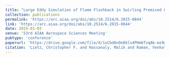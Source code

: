 ```yaml
---
title: "Large Eddy Simulation of Flame Flashback in Swirling Premixed CH4/H2-Air Flames"
collection: publications
permalink: 'https://arc.aiaa.org/doi/abs/10.2514/6.2015-0844'
link: 'https://arc.aiaa.org/doi/abs/10.2514/6.2015-0844'
date: 2015-01-03
venue: '53rd AIAA Aerospace Sciences Meeting'
pubtype: 'conference'
paperurl: 'https://drive.google.com/file/d/1uCbd6nOe8klx4PHmbTxqAb-mz9g8GojT/view'
citation: 'Lietz, Christopher F. and Hassanaly, Malik and Raman, Venkat (2015). &quot;Large Eddy Simulation of Flame Flashback in Swirling Premixed CH4/H2-Air Flames.&quot; <i>53rd AIAA Aerospace Sciences Meeting</i>. 0844'
---
```

